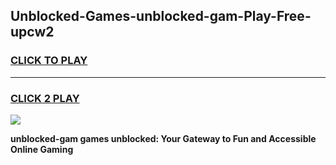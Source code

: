 
## Unblocked-Games-unblocked-gam-Play-Free-upcw2
<h3>
<a href="https://premium76.site?title=unblocked-gam&ref=15A">CLICK TO PLAY</a></h3>
<hr>

<h3>
<a href="https://premium76.site?title=unblocked-gam&ref=15A">CLICK 2 PLAY</a>
  
</h3>

<a href="https://premium76.site?title=unblocked-gam&ref=15A"><img src="https://clearcache.store/games.png"></a>


**unblocked-gam games unblocked: Your Gateway to Fun and Accessible Online Gaming**
